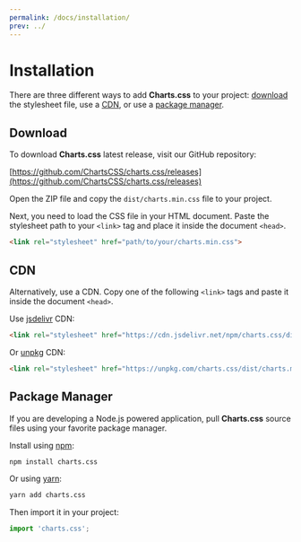 ```yaml
---
permalink: /docs/installation/
prev: ../
---
```


# Installation

There are three different ways to add **Charts.css** to your project: [download](#download) the stylesheet file, use a [CDN](#cdn), or use a [package manager](#package-manager).

## Download

To download **Charts.css** latest release, visit our GitHub repository:

[https://github.com/ChartsCSS/charts.css/releases](https://github.com/ChartsCSS/charts.css/releases)

Open the ZIP file and copy the `dist/charts.min.css` file to your project.

Next, you need to load the CSS file in your HTML document. Paste the stylesheet path to your `<link>` tag and place it inside the document `<head>`.

```html
<link rel="stylesheet" href="path/to/your/charts.min.css">
```

## CDN

Alternatively, use a CDN. Copy one of the following `<link>` tags and paste it inside the document `<head>`.

Use [jsdelivr](https://www.jsdelivr.com/package/npm/charts.css) CDN:

```html
<link rel="stylesheet" href="https://cdn.jsdelivr.net/npm/charts.css/dist/charts.min.css">
```

Or [unpkg](https://unpkg.com/browse/charts.css/) CDN:

```html
<link rel="stylesheet" href="https://unpkg.com/charts.css/dist/charts.min.css">
```


## Package Manager

If you are developing a Node.js powered application, pull **Charts.css** source files using your favorite package manager.

Install using [npm](https://www.npmjs.com/package/charts.css):

```bash
npm install charts.css
```

Or using [yarn](https://classic.yarnpkg.com/en/package/charts.css):

```bash
yarn add charts.css
```

Then import it in your project:
```javascript
import 'charts.css';
```
